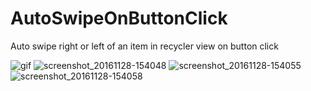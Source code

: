 # AutoSwipeOnButtonClick
Auto swipe right or left of an item in recycler view on button click



![gif](https://santhoshkumarsettu.files.wordpress.com/2016/12/swipe_on_button_click.gif?w=143&h=254)
![screenshot_20161128-154048](https://cloud.githubusercontent.com/assets/19853363/21041223/a64fd81c-be0f-11e6-8799-dd5683b63944.png)
![screenshot_20161128-154055](https://cloud.githubusercontent.com/assets/19853363/21041253/ce4efd7a-be0f-11e6-9a59-77937390f26d.png)
![screenshot_20161128-154058](https://cloud.githubusercontent.com/assets/19853363/21041266/e2c96aba-be0f-11e6-9578-b37b4f8c36d8.png)

